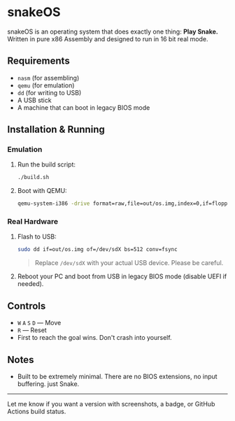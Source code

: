 # snakeOS

snakeOS is an operating system that does exactly one thing:
**Play Snake.**
Written in pure x86 Assembly and designed to run in 16 bit real mode.



## Requirements

* `nasm` (for assembling)
* `qemu` (for emulation)
* `dd` (for writing to USB)
* A USB stick
* A machine that can boot in legacy BIOS mode



## Installation & Running

### Emulation

1. Run the build script:

   ```bash
   ./build.sh
   ```

2. Boot with QEMU:

   ```bash
   qemu-system-i386 -drive format=raw,file=out/os.img,index=0,if=floppy
   ```



### Real Hardware

1. Flash to USB:

   ```bash
   sudo dd if=out/os.img of=/dev/sdX bs=512 conv=fsync
   ```

   > Replace `/dev/sdX` with your actual USB device. Please be careful.

2. Reboot your PC and boot from USB in legacy BIOS mode (disable UEFI if needed).




## Controls

* `W` `A` `S` `D` — Move
* `R` — Reset
* First to reach the goal wins. Don't crash into yourself.




## Notes

* Built to be extremely minimal. There are no BIOS extensions, no input buffering. just Snake.

---

Let me know if you want a version with screenshots, a badge, or GitHub Actions build status.
